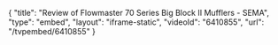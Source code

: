 {
    "title": "Review of Flowmaster 70 Series Big Block II Mufflers - SEMA",
    "type": "embed",
    "layout": "iframe-static",
    "videoId": "6410855",
    "url": "\/tvpembed\/6410855"
}